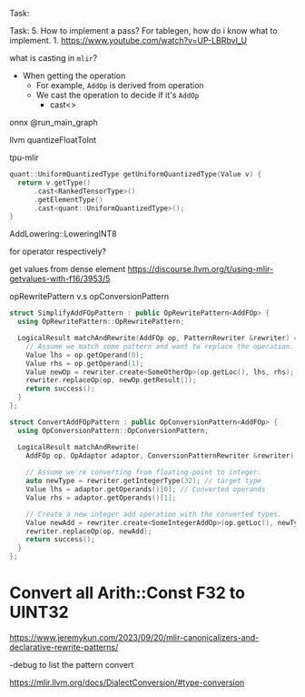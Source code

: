Task:

Task:
5. How to implement a pass? For tablegen, how do i know what to implement.
	1. https://www.youtube.com/watch?v=UP-LBRbvI_U

what is casting in `mlir`?
- When getting the operation
	- For example, `AddOp` is derived from operation
	- We cast the operation to decide if it's `AddOp`
		- cast<>

onnx @run_main_graph

llvm
quantizeFloatToInt

tpu-mlir
```cpp
quant::UniformQuantizedType getUniformQuantizedType(Value v) {
  return v.getType()
      .cast<RankedTensorType>()
      .getElementType()
      .cast<quant::UniformQuantizedType>();
}
```

AddLowering::LoweringINT8

for operator respectively?

get values from dense element
https://discourse.llvm.org/t/using-mlir-getvalues-with-f16/3953/5

opRewritePattern v.s opConversionPattern

```cpp
struct SimplifyAddFOpPattern : public OpRewritePattern<AddFOp> {
  using OpRewritePattern::OpRewritePattern;

  LogicalResult matchAndRewrite(AddFOp op, PatternRewriter &rewriter) const override {
    // Assume we match some pattern and want to replace the operation.
    Value lhs = op.getOperand(0);
    Value rhs = op.getOperand(1);
    Value newOp = rewriter.create<SomeOtherOp>(op.getLoc(), lhs, rhs);
    rewriter.replaceOp(op, newOp.getResult());
    return success();
  }
};
```

```cpp
struct ConvertAddFOpPattern : public OpConversionPattern<AddFOp> {
  using OpConversionPattern::OpConversionPattern;

  LogicalResult matchAndRewrite(
    AddFOp op, OpAdaptor adaptor, ConversionPatternRewriter &rewriter) const override {
    
    // Assume we're converting from floating-point to integer.
    auto newType = rewriter.getIntegerType(32); // target type
    Value lhs = adaptor.getOperands()[0]; // Converted operands
    Value rhs = adaptor.getOperands()[1];

    // Create a new integer add operation with the converted types.
    Value newAdd = rewriter.create<SomeIntegerAddOp>(op.getLoc(), newType, lhs, rhs);
    rewriter.replaceOp(op, newAdd);
    return success();
  }
};
```
# Convert all Arith::Const F32 to UINT32

https://www.jeremykun.com/2023/09/20/mlir-canonicalizers-and-declarative-rewrite-patterns/

-debug to list the pattern convert

https://mlir.llvm.org/docs/DialectConversion/#type-conversion
